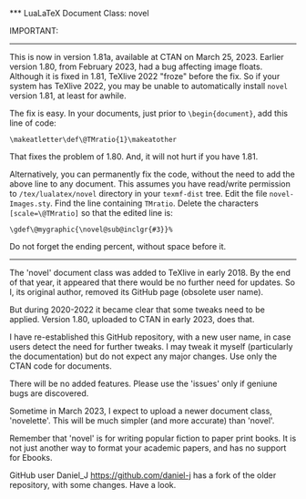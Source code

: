 *** LuaLaTeX Document Class: novel

IMPORTANT:
**********
This is now in version 1.81a, available at CTAN on March 25, 2023.
Earlier version 1.80, from February 2023, had a bug affecting image floats.
Although it is fixed in 1.81, TeXlive 2022 "froze" before the fix. So if
your system has TeXlive 2022, you may be unable to automatically install
`novel` version 1.81, at least for awhile.

The fix is easy. In your documents, just prior to `\begin{document}`, add this
line of code:
```
\makeatletter\def\@TMratio{1}\makeatother
```
That fixes the problem of 1.80. And, it will not hurt if you have 1.81.

Alternatively, you can permanently fix the code, without the need to
add the above line to any document. This assumes you have read/write
permission to `/tex/lualatex/novel` directory in your `texmf-dist` tree.
Edit the file `novel-Images.sty`. Find the line containing `TMratio`.
Delete the characters `[scale=\@TMratio]` so that the edited line is:
```
\gdef\@mygraphic{\novel@sub@inclgr{#3}}%
```
Do not forget the ending percent, without space before it.
**********



The 'novel' document class was added to TeXlive in early 2018. By the end
of that year, it appeared that there would be no further need for updates.
So I, its original author, removed its GitHub page (obsolete user name).

But during 2020-2022 it became clear that some tweaks need to be applied.
Version 1.80, uploaded to CTAN in early 2023, does that.

I have re-established this GitHub repository, with a new user name, in case users detect the
need for further tweaks. I may tweak it myself (particularly the documentation)
but do not expect any major changes. Use only the CTAN code for documents.

There will be no added features. Please use the 'issues' only if geniune bugs
are discovered.

Sometime in March 2023, I expect to upload a newer document class, 'novelette'.
This will be much simpler (and more accurate) than 'novel'.

Remember that 'novel' is for writing popular fiction to paper print books.
It is not just another way to format your academic papers, and has no support
for Ebooks.

GitHub user Daniel_J https://github.com/daniel-j has a fork of the older
repository, with some changes. Have a look.

